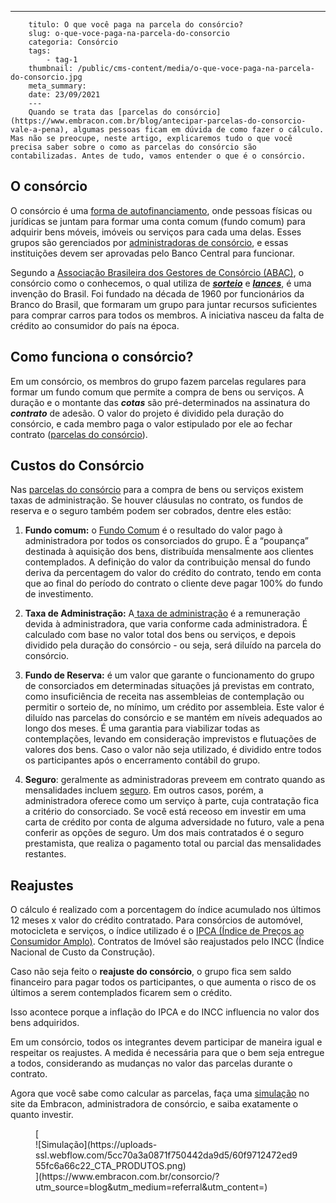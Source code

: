 ---
        titulo: O que você paga na parcela do consórcio?
        slug: o-que-voce-paga-na-parcela-do-consorcio
        categoria: Consórcio
        tags:
            - tag-1
        thumbnail: /public/cms-content/media/o-que-voce-paga-na-parcela-do-consorcio.jpg
        meta_summary: 
        date: 23/09/2021
        ---
        Quando se trata das [parcelas do consórcio](https://www.embracon.com.br/blog/antecipar-parcelas-do-consorcio-vale-a-pena), algumas pessoas ficam em dúvida de como fazer o cálculo. Mas não se preocupe, neste artigo, explicaremos tudo o que você precisa saber sobre o como as parcelas do consórcio são contabilizadas. Antes de tudo, vamos entender o que é o consórcio.

O consórcio 
------------

O consórcio é uma [forma de autofinanciamento](https://www.embracon.com.br/blog/o-que-e-autofinanciamento), onde pessoas físicas ou jurídicas se juntam para formar uma conta comum (fundo comum) para adquirir bens móveis, imóveis ou serviços para cada uma delas. Esses grupos são gerenciados por [administradoras de consórcio](https://www.embracon.com.br/blog/como-escolher-uma-administradora-de-consorcio), e essas instituições devem ser aprovadas pelo Banco Central para funcionar.

Segundo a [Associação Brasileira dos Gestores de Consórcio (ABAC)](https://abac.org.br/), o consórcio como o conhecemos, o qual utiliza de [***sorteio***](https://www.embracon.com.br/conhecaoconsorcio/como-sao-realizados-os-sorteios-nas-assembleias) e [***lances***](https://www.embracon.com.br/blog/saiba-como-definir-o-valor-de-lance-para-ser-contemplado-mais-rapido), é uma invenção do Brasil. Foi fundado na década de 1960 por funcionários da Branco do Brasil, que formaram um grupo para juntar recursos suficientes para comprar carros para todos os membros. A iniciativa nasceu da falta de crédito ao consumidor do país na época.

Como funciona o consórcio? 
---------------------------

Em um consórcio, os membros do grupo fazem parcelas regulares para formar um fundo comum que permite a compra de bens ou serviços. A duração e o montante das ***cotas*** são pré-determinados na assinatura do ***contrato*** de adesão. O valor do projeto é dividido pela duração do consórcio, e cada membro paga o valor estipulado por ele ao fechar contrato ([parcelas do consórcio](https://www.embracon.com.br/blog/como-e-feito-o-pagamento-da-parcela-do-consorcio)).

Custos do Consórcio 
--------------------

Nas [parcelas do consórcio](https://www.embracon.com.br/blog/parcelas-do-consorcio-como-sao-calculadas) para a compra de bens ou serviços existem taxas de administração. Se houver cláusulas no contrato, os fundos de reserva e o seguro também podem ser cobrados, dentre eles estão:

1. **Fundo comum:** o [Fundo Comum](https://www.embracon.com.br/blog/o-que-e-o-fundo-comum-no-consorcio) é o resultado do valor pago à administradora por todos os consorciados do grupo. É a “poupança” destinada à aquisição dos bens, distribuída mensalmente aos clientes contemplados. A definição do valor da contribuição mensal do fundo deriva da percentagem do valor do crédito do contrato, tendo em conta que ao final do período do contrato o cliente deve pagar 100% do fundo de investimento.

2. **Taxa de Administração:** A[ taxa de administração](https://www.embracon.com.br/blog/como-funciona-a-taxa-de-administracao-de-um-consorcio) é a remuneração devida à administradora, que varia conforme cada administradora. É calculado com base no valor total dos bens ou serviços, e depois dividido pela duração do consórcio - ou seja, será diluído na parcela do consórcio.

3. **Fundo de Reserva:** é um valor que garante o funcionamento do grupo de consorciados em determinadas situações já previstas em contrato, como insuficiência de receita nas assembleias de contemplação ou permitir o sorteio de, no mínimo, um crédito por assembleia. Este valor é diluído nas parcelas do consórcio e se mantém em níveis adequados ao longo dos meses. É uma garantia para viabilizar todas as contemplações, levando em consideração imprevistos e flutuações de valores dos bens. Caso o valor não seja utilizado, é dividido entre todos os participantes após o encerramento contábil do grupo.

4. **Seguro**: geralmente as administradoras preveem em contrato quando as mensalidades incluem [seguro](https://www.embracon.com.br/blog/seguro-de-consorcio-quando-vale-a-pena). Em outros casos, porém, a administradora oferece como um serviço à parte, cuja contratação fica a critério do consorciado. Se você está receoso em investir em uma carta de crédito por conta de alguma adversidade no futuro, vale a pena conferir as opções de seguro. Um dos mais contratados é o seguro prestamista, que realiza o pagamento total ou parcial das mensalidades restantes.

Reajustes 
----------

O cálculo é realizado com a porcentagem do índice acumulado nos últimos 12 meses x valor do crédito contratado. Para consórcios de automóvel, motocicleta e serviços, o índice utilizado é o [IPCA (Índice de Preços ao Consumidor Amplo)](https://www.embracon.com.br/blog/incc-e-ipca-por-que-eles-sao-tao-importantes-no-consorcio). Contratos de Imóvel são reajustados pelo INCC (Índice Nacional de Custo da Construção).

Caso não seja feito o **reajuste do consórcio**, o grupo fica sem saldo financeiro para pagar todos os participantes, o que aumenta o risco de os últimos a serem contemplados ficarem sem o crédito.

Isso acontece porque a inflação do IPCA e do INCC influencia no valor dos bens adquiridos.

Em um consórcio, todos os integrantes devem participar de maneira igual e respeitar os reajustes. A medida é necessária para que o bem seja entregue a todos, considerando as mudanças no valor das parcelas durante o contrato.

Agora que você sabe como calcular as parcelas, faça uma [simulação](https://www.embracon.com.br/consorcio/?utm_source=blog&utm_medium=referral&utm_content=) no site da Embracon, administradora de consórcio, e saiba exatamente o quanto investir.

<figure class="w-richtext-figure-type-image w-richtext-align-center">[<div>![Simulação](https://uploads-ssl.webflow.com/5cc70a3a0871f750442da9d5/60f9712472ed955fc6a66c22_CTA_PRODUTOS.png)</div>](https://www.embracon.com.br/consorcio/?utm_source=blog&utm_medium=referral&utm_content=)</figure>
        